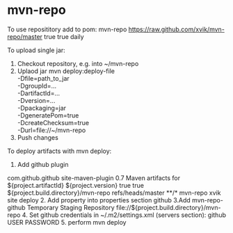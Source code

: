 mvn-repo
========

To use reposititory add to pom:
<repositories>
        <repository>
            <id>mvn-repo</id>
            <url>https://raw.github.com/xvik/mvn-repo/master</url>
            <releases>
                <enabled>true</enabled>
            </releases>
            <snapshots>
                <enabled>true</enabled>
                <updatePolicy>daily</updatePolicy>
            </snapshots>
        </repository>
 </repositories>

To upload single jar:
1. Checkout repository, e.g. into ~/mvn-repo
2. Uplaod jar
 mvn deploy:deploy-file \
 	-Dfile=path_to_jar \
	-DgroupId=... \
	-DartifactId=...\
	-Dversion=... \
	-Dpackaging=jar \
	-DgeneratePom=true \
	-DcreateChecksum=true \
	-Durl=file://~/mvn-repo
3. Push changes

To deploy artifacts with mvn deploy:
1. Add github plugin
<plugin>
                <groupId>com.github.github</groupId>
                <artifactId>site-maven-plugin</artifactId>
                <version>0.7</version>
                <configuration>
                    <message>Maven artifacts for ${project.artifactId} ${project.version}</message>  <!-- git commit message -->
                    <noJekyll>true</noJekyll>                                  <!-- disable webpage processing -->
                    <merge>true</merge> <!-- to not clean repo contents on each deploy -->
                    <outputDirectory>${project.build.directory}/mvn-repo</outputDirectory> <!-- matches distribution management repository url above -->
                    <branch>refs/heads/master</branch>                       <!-- remote branch name -->
                    <includes><include>**/*</include></includes>
                    <repositoryName>mvn-repo</repositoryName>      <!-- github repo name -->
                    <repositoryOwner>xvik</repositoryOwner>    <!-- github username  -->
                </configuration>
                <executions>
                    <!-- run site-maven-plugin's 'site' target as part of the build's normal 'deploy' phase -->
                    <execution>
                        <goals>
                            <goal>site</goal>
                        </goals>
                        <phase>deploy</phase>
                    </execution>
                </executions>
            </plugin>
2. Add property into properties section
<github.global.server>github</github.global.server>
3.Add
<distributionManagement>
        <repository>
            <id>mvn-repo-github</id>
            <name>Temporary Staging Repository</name>
            <url>file://${project.build.directory}/mvn-repo</url>
        </repository>
    </distributionManagement>
4. Set github credentials in ~/.m2/settings.xml (servers section):
<server>
      <id>github</id>
      <username>USER</username>
      <password>PASSWORD</password>
    </server>
 5. perform mvn deploy